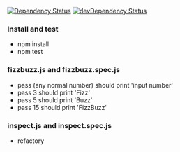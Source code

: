 [![Dependency Status](https://david-dm.org/l7960261/clean-code-classic.svg)](https://david-dm.org/l7960261/clean-code-classic) [![devDependency Status](https://david-dm.org/l7960261/clean-code-classic/dev-status.svg)](https://david-dm.org/l7960261/clean-code-classic?type=dev)

### Install and test

- npm install
- npm test

### fizzbuzz.js and fizzbuzz.spec.js

- pass (any normal number) should print 'input number'
- pass 3 should print 'Fizz'
- pass 5 should print 'Buzz'
- pass 15 should print 'FizzBuzz'

### inspect.js and inspect.spec.js

- refactory